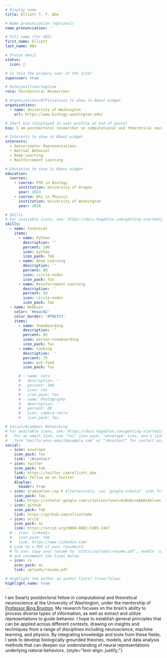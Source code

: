 ```yaml
---
# Display name
title: Elliott T. T. Abe

# Name pronunciation (optional)
name_pronunciation: ''

# Full name (for SEO)
first_name: Elliott
last_name: Abe

# Status emoji
status:
  icon: 🧠

# Is this the primary user of the site?
superuser: true

# Role/position/tagline
role: Postdoctoral Researcher

# Organizations/Affiliations to show in About widget
organizations:
  - name: University of Washington
    url: https://www.biology.washington.edu/

# Short bio (displayed in user profile at end of posts)
bio: I am postdoctoral researcher in computational and theoretical neuroscientist at the University of Washington. My research focuses on the brain’s ability to process diverse types of information, as well as extract and utilize representations to guide behavior.

# Interests to show in About widget
interests:
  - Sensorimotor Representations
  - Natrual Behavior
  - Deep Learning
  - Reinforcement Learning

# Education to show in About widget
education:
  courses:
    - course: PhD in Biology
      institution: University of Oregon
      year: 2023
    - course: BSc in Physics
      institution: University of Washington
      year: 2016

# Skills
# For available icons, see: https://docs.hugoblox.com/getting-started/page-builder/#icons
skills:
  - name: Technical
    items:
      - name: Python
        description: ''
        percent: 100
        icon: python
        icon_pack: fab
      - name: Deep Learning
        description: ''
        percent: 80
        icon: circle-nodes
        icon_pack: fas
      - name: Reinforcement Learning
        description: ''
        percent: 50
        icon: circle-nodes
        icon_pack: fas
  - name: Hobbies
    color: '#eeac02'
    color_border: '#f0bf23'
    items:
      - name: Snowboarding
        description: ''
        percent: 95
        icon: person-snowboarding
        icon_pack: fas
      - name: Cooking
        description: ''
        percent: 75
        icon: pot-food
        icon_pack: fas

      # - name: Cats
      #   description: ''
      #   percent: 100
      #   icon: cat
      #   icon_pack: fas
      # - name: Photography
      #   description: ''
      #   percent: 80
      #   icon: camera-retro
      #   icon_pack: fas

# Social/Academic Networking
# For available icons, see: https://docs.hugoblox.com/getting-started/page-builder/#icons
#   For an email link, use "fas" icon pack, "envelope" icon, and a link in the
#   form "mailto:your-email@example.com" or "/#contact" for contact widget.
social:
  - icon: envelope
    icon_pack: fas
    link: '/#contact'
  - icon: twitter
    icon_pack: fab
    link: https://twitter.com/elliott_abe
    label: Follow me on Twitter
    display:
      header: true
  - icon: graduation-cap # Alternatively, use `google-scholar` icon from `ai` icon pack
    icon_pack: fas
    link: https://scholar.google.com/citations?user=6sRUAzcAAAAJ&hl=en
  - icon: github
    icon_pack: fab
    link: https://github.com/elliottabe
  - icon: orcid
    icon_pack: ai
    link: https://orcid.org/0000-0002-5305-2467
  # - icon: linkedin
  #   icon_pack: fab
  #   link: https://www.linkedin.com/
  # Link to a PDF of your resume/CV.
  # To use: copy your resume to `static/uploads/resume.pdf`, enable `ai` icons in `params.yaml`,
  # and uncomment the lines below.
  - icon: cv
    icon_pack: ai
    link: uploads/resume.pdf

# Highlight the author in author lists? (true/false)
highlight_name: true
---
```


 I am Swartz postdoctoral fellow in computational and theoretical neuroscience at the University of Washington, under the mentorship of [Professor Bing Brunton](https://www.bingbrunton.com/). My research focuses on the brain’s ability to process diverse types of information, as well as extract and utilize representations to guide behavior. I hope to establish general principles that can be applied across different contexts, drawing on insights and techniques from a range of disciplines including neuroscience, machine learning, and physics. By integrating knowledge and tools from these fields, I seek to develop biologically grounded theories, models, and data analysis methods that can deepen our understanding of neural representations underlying natural behaviors. 
{style="text-align: justify;"}
